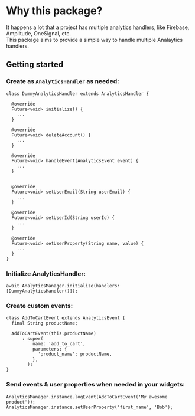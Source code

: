 # Why this package?

It happens a lot that a project has multiple analytics handlers, like Firebase, Amplitude, OneSignal, etc.  
This package aims to provide a simple way to handle multiple Analaytics handlers.


## Getting started

### Create as `AnalyticsHandler` as needed:
```
class DummyAnalyticsHandler extends AnalyticsHandler {  

  @override  
  Future<void> initialize() {  
    ...  
  }  
  
  @override  
  Future<void> deleteAccount() {  
    ...  
  }  
  
  @override  
  Future<void> handleEvent(AnalyticsEvent event) {  
    ...  
  }  
 
  
  @override  
  Future<void> setUserEmail(String userEmail) {  
    ...  
  }  
  
  @override  
  Future<void> setUserId(String userId) {  
    ...  
  }  
  
  @override  
  Future<void> setUserProperty(String name, value) {  
    ...  
  }  
}
```

### Initialize AnalyticsHandler:

```
await AnalyticsManager.initialize(handlers: [DummyAnalyticsHandler()]);
```
### Create custom events:

``` 
class AddToCartEvent extends AnalyticsEvent {  
  final String productName;  
  
  AddToCartEvent(this.productName)  
      : super(  
          name: 'add_to_cart',  
          parameters: {  
            'product_name': productName,  
          },  
        );  
}
```

### Send events & user properties when needed in your widgets:
```
AnalyticsManager.instance.logEvent(AddToCartEvent('My awesome product'));
AnalyticsManager.instance.setUserProperty('first_name', 'Bob');
```